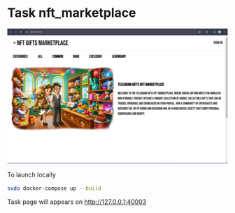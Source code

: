 # Task nft_marketplace

![preview](preview.png)

To launch locally
```bash
sudo docker-compose up --build
```

Task page will appears on http://127.0.0.1:40003
